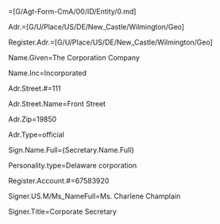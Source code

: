 =[G/Agt-Form-CmA/00/ID/Entity/0.md]

Adr.=[G/U/Place/US/DE/New_Castle/Wilmington/Geo]

Register.Adr.=[G/U/Place/US/DE/New_Castle/Wilmington/Geo]

Name.Given=The Corporation Company

Name.Inc=Incorporated

Adr.Street.#=111

Adr.Street.Name=Front Street

Adr.Zip=19850

Adr.Type=official

Sign.Name.Full={Secretary.Name.Full}

Personality.type=Delaware corporation

Register.Account.#=67583920

Signer.US.M/Ms_NameFull=Ms. Charlene Champlain

Signer.Title=Corporate Secretary
